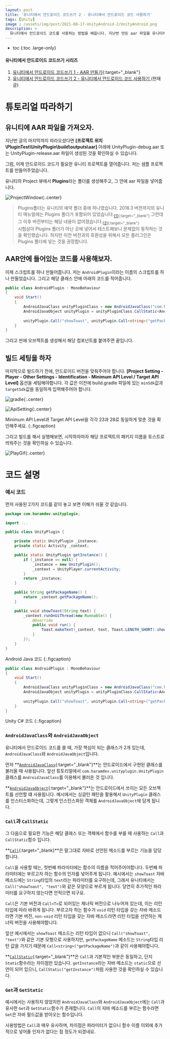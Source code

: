 ```yaml
---
layout: post
title: '유니티에서 안드로이드 코드쓰기 2 - 유니티에서 안드로이드 코드 사용하기'
tags: [Unity]
image : /assets/img/post/2021-08-17-UnityAndroid-2/UnityAndroid.png
description: >
  유니티에서 안드로이드 코드를 사용하는 방법을 배웁니다. 지난번 만든 aar 파일을 유니티에서 불러와서 사용하는 방법에 대해 설명합니다.
---
```


* toc
{:toc .large-only}
#### 유니티에서 안드로이드 코드쓰기 시리즈

1. [유니티에서 안드로이드 코드쓰기 1 - AAR 만들기](https://leehs27.github.io/programming/2021-08-09-UnityAndroid-1/){:target="_blank"}
2. [유니티에서 안드로이드 코드쓰기 2 - 유니티에서 안드로이드 코드 사용하기 ](#)(현재글)



# 튜토리얼 따라하기

## 유니티에 AAR 파일을 가져오자.

지난번 글의 마지막까지 따라오셨다면  **[프로젝트 위치\PluginTest\UnityPlugin\build\outputs\aar]** 아래에 UnityPlugin-debug.aar 또는 UnityPlugin-release.aar 파일이 생성된 것을 확인하실 수 있습니다.

그럼, 이제 안드로이드 코드가 필요한 유니티 프로젝트를 열어줍니다. 저는 샘플 프로젝트를 만들어주었습니다. 

유니티의 Project 뷰에서 **Plugins**라는 폴더를 생성해주고, 그 안에 aar 파일을 넣어줍니다.

![ProjectWindow](../../assets/img/post/2021-08-17-UnityAndroid-2/ProjectWindow.png){:.center}

>  Plugins폴더는 유니티의 예약 폴더 중에 하나였습니다. 2018.3 버전까지의 유니티 매뉴얼에는 Plugins 폴더가 포함되어 있었습니다.<sub>[[1]](https://docs.unity3d.com/2018.3/Documentation/Manual/SpecialFolders.html){:target="_blank"}</sub> 그런데 그 이후 버전부터는 해당 내용이 없어졌습니다.<sub>[[2]](https://docs.unity3d.com/Manual/SpecialFolders.html){:target="_blank"}</sub>  
>  시험삼아 Plugins 폴더가 아닌 곳에 넣어서 테스트해보니 문제없이 동작하는 것을 확인했습니다. 하지만 이전 버전과의 호환성을 위해서 모든 플러그인은 Plugins 폴더에 넣는 것을 권장합니다.

## AAR안에 들어있는 코드를 사용해보자.

이제 스크립트를 하나 만들어줍니다. 저는 `AndroidPlugin`이라는 이름의 스크립트를 하나 만들었습니다. 그리고 해당 클래스 안에 아래의 코드를 적어줍니다.

```c#
public class AndroidPlugin : MonoBehaviour
{
    void Start()
    {
        AndroidJavaClass unityPluginClass = new AndroidJavaClass("com.haramdev.unityplugin.UnityPlugin");
        AndroidJavaObject unityPlugin = unityPluginClass.CallStatic<AndroidJavaObject>("getInstance");
        
        unityPlugin.Call("showToast", unityPlugin.Call<string>("getPackageName"));
    }
}
```

그리고 씬에 오브젝트를 생성해서 해당 컴포넌트를 붙여주면 끝입니다.

## 빌드 세팅을 하자

마지막으로 빌드하기 전에, 안드로이드 버전을 맞춰주어야 합니다. 
**[Project Setting - Player - Other Settings - Identification - Minimum API Level / Target API Level]** 옵션을 세팅해야합니다. 각 값은 이전에 build.gradle 파일에 있는 `minSdk`값과 `targetSdk`값을 동일하게 입력해주어야 합니다.

![gradle](../../assets/img/post/2021-08-17-UnityAndroid-2/gradle.png){:.center}

![ApiSetting](../../assets/img/post/2021-08-17-UnityAndroid-2/ApiSetting.png){:.center}

 Minimum API Level과 Target API Level을 각각 23과 28로 동일하게 맞춘 것을 확인해주세요.
{:.figcaption}



그리고 빌드를 해서 실행해보면, 시작하자마자 해당 프로젝트의 패키지 이름을 토스트로 띄워주는 것을 확인하실 수 있습니다. 

![PlayGif](../../assets/img/post/2021-08-17-UnityAndroid-2/play.gif){:.center}

# 코드 설명

### 예시 코드

먼저 사용된 2가지 코드를 같이 놓고 보면 이해가 쉬울 것 같습니다.

```java
package com.haramdev.unityplugin;

import ...

public class UnityPlugin {

    private static UnityPlugin _instance;
    private static Activity _context;

    public static UnityPlugin getInstance() {
        if (_instance == null) {
            _instance = new UnityPlugin();
            _context = UnityPlayer.currentActivity;
        }
        return _instance;
    }

    public String getPackageName() {
        return _context.getPackageName();
    }

    public void showToast(String text) {
        _context.runOnUiThread(new Runnable() {
            @Override
            public void run() {
                Toast.makeText(_context, text, Toast.LENGTH_SHORT).show();
            }
        });
    }
}
```

Android Java 코드
{:.figcaption}



```c#
public class AndroidPlugin : MonoBehaviour
{
    void Start()
    {
        AndroidJavaClass unityPluginClass = new AndroidJavaClass("com.haramdev.unityplugin.UnityPlugin");
        AndroidJavaObject unityPlugin = unityPluginClass.CallStatic<AndroidJavaObject>("getInstance");
        
        unityPlugin.Call("showToast", unityPlugin.Call<string>("getPackageName"));
    }
}
```
Unity C# 코드
{:.figcaption}


### `AndroidJavaClass`와 `AndroidJavaObject`

유니티에서 안드로이드 코드를 쓸 때, 가장 핵심이 되는 클래스가 2개 있는데, `AndroidJavaClass`와 `AndroidJavaObject`입니다.

먼저 **[`AndroidJavaClass`](https://docs.unity3d.com/ScriptReference/AndroidJavaClass.html){:target="_blank"}**는 안드로이드에서 구현된 클래스를 불러올 때 사용됩니다. 앞선 튜토리얼에서 `com.haramdev.unityplugin.UnityPlugin`클래스를 `AndroidJavaClass`를 이용해서 불러온 것 입니다.  

**[`AndroidJavaObject`](https://docs.unity3d.com/ScriptReference/AndroidJavaObject.html){:target="_blank"}**는 안드로이드에서 쓰이는 모든 오브젝트를 선언할 떄 사용됩니다. 예시에서는 싱글턴 패턴을 활용해서 `UnityPlugin` 클래스를 인스터스화하는데, 그렇게 인스턴스화된 객체를 `AndroidJavaObject`에 담게 됩니다.  

### `Call`과 `CallStatic`

그 다음으로 필요한 기능은 해당 클래스 또는 객체에서 함수를 부를 때 사용하는 `Call`과 `CallStatic`함수 입니다. 

**[`Call`](https://docs.unity3d.com/ScriptReference/AndroidJavaObject.Call.html){:target="_blank}**은 말그대로 자바로 선언된 메소드를 부르는 기능을 담당합니다.

`Call`을 사용할 때는, 첫번째 파라미터에는 함수의 이름을 적어주어야합니다. 두번째 파라미터에는 부르고자 하는 함수의 인자를 넣어주게 됩니다. 예시에서는 `showToast` 자바 메소드에는 `String`타입의 `text`라는 파라미터를 요구하는데, 그래서 유니티에서는 `Call("showToast", "text")`와 같은 모양으로 부르게 됩니다. 당연히 추가적인 파라미터를 요구하지 않는다면 안적으면 되구요.

`Call`은 기본 버전과 `Call<T>`로 되어있는 제너릭 버전으로 나누어져 있는데, 이는 리턴 타입에 따라 바뀌게 됩니다. 부르고자 하는 함수가 `void` 리턴 타입을 갖는 자바 메소드라면 기본 버전, `non-void` 리턴 타입을 갖는 자바 메소드라면 리턴 타입을 선언하는 제너릭 버전을 사용해야합니다. 

앞선 예시에서는 `showToast` 메소드는 리턴 타입이 없으니 `Call("showToast", "text")`와 같은 기본 모형으로 사용하지만, `getPackageName` 메소드는 `String`타입 리턴 값을 가지기 때문에 `Call<string>("getPackageName")`과 같이 사용해야합니다.

**[`CallStatic`](https://docs.unity3d.com/ScriptReference/AndroidJavaObject.CallStatic.html){:target="_blank"}**은 `Call`과 기본적인 부분은 동일하고, 단지 `Static`함수라는 차이점만 있습니다. `getInstance`라는 자바 메소드는 `static`으로 선언이 되어 있으니, `CallStatic("getInstance")`처럼 사용한 것을 확인하실 수 있습니다.

### `Get`과 `GetStatic`

예시에서는 사용하지 않았지만 `AndroidJavaClass`와 `AndroidJavaObject`에는 `Call`과 유사한 `Get`과 `GetStatic`함수가 존재합니다. `Call`이 자바 메소드를 부르는 함수라면 `Get`은 자바 필드값을 받아오는 함수입니다. 

사용방법은 `Call`과 매우 유사하며, 차이점은 파라미터가 없으니 함수 이름 이외에 추가적으로 넣어줄 인자가 없다는 점 정도가 되겠네요.

